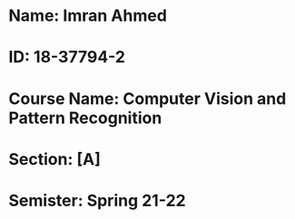 # Name: Imran Ahmed
# ID: 18-37794-2
# Course Name: Computer Vision and Pattern Recognition
# Section: [A]
# Semister: Spring 21-22